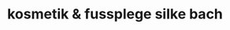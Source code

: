 ---
title: "kosmetik & fussplege silke bach"
url: /haltern-am-see/kosmetik-und-fussplege-silke-bach/
shop: Kosmetik
---